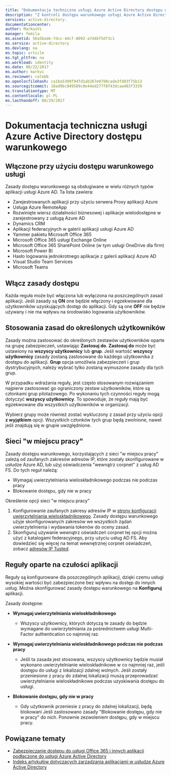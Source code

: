 ```yaml
---
title: "Dokumentacja techniczna usługi Azure Active Directory dostępu warunkowego | Dokumentacja firmy Microsoft"
description: "Z kontroli dostępu warunkowego usługi Azure Active Directory sprawdza określonych warunków, można wybrać podczas uwierzytelniania użytkownika i przed zezwoleniem na dostęp do aplikacji. Gdy te warunki są spełnione, użytkownik jest uwierzytelniony i zezwolenie na dostęp do aplikacji."
services: active-directory.
documentationcenter: 
author: MarkusVi
manager: femila
ms.assetid: 56a5bade-7dcc-4dcf-8092-a7d4bf5df3c1
ms.service: active-directory
ms.devlang: na
ms.topic: article
ms.tgt_pltfrm: na
ms.workload: identity
ms.date: 08/22/2017
ms.author: markvi
ms.reviewer: calebb
ms.openlocfilehash: ca16a5399f94fd1ab267e0798cade3fd83f75b13
ms.sourcegitcommit: 18ad9bc049589c8e44ed277f8f43dcaa483f3339
ms.translationtype: MT
ms.contentlocale: pl-PL
ms.lasthandoff: 08/29/2017
---
```

# <a name="azure-active-directory-conditional-access-technical-reference"></a>Dokumentacja techniczna usługi Azure Active Directory dostępu warunkowego

## <a name="services-enabled-with-conditional-access"></a>Włączone przy użyciu dostępu warunkowego usługi

Zasady dostępu warunkowego są obsługiwane w wielu różnych typów aplikacji usługi Azure AD. Ta lista zawiera:


* Zarejestrowanych aplikacji przy użyciu serwera Proxy aplikacji Azure
* Usługa Azure RemoteApp
* Rozwinięte wiersz działalności biznesowej i aplikacje wielodostępne w zarejestrowany z usługą Azure AD
* Dynamics CRM
* Aplikacji federacyjnych w galerii aplikacji usługi Azure AD
* Yammer pakietu Microsoft Office 365
* Microsoft Office 365 usługi Exchange Online
* Microsoft Office 365 SharePoint Online (w tym usługi OneDrive dla firm)
* Microsoft Power BI 
* Hasło logowania jednokrotnego aplikacje z galerii aplikacji Azure AD
* Visual Studio Team Services
* Microsoft Teams









## <a name="enable-access-rules"></a>Włącz zasady dostępu
Każda reguła może być włączona lub wyłączona na poszczególnych zasad aplikacji. Jeśli zasady są **ON** one będzie włączony i egzekwowane dla użytkowników uzyskujących dostęp do aplikacji. Gdy są one **OFF** nie będzie używany i nie ma wpływu na środowisko logowania użytkowników.

## <a name="applying-rules-to-specific-users"></a>Stosowania zasad do określonych użytkowników
Zasady można zastosować do określonych zestawów użytkowników oparte na grupę zabezpieczeń, ustawiając **Zastosuj do**. **Zastosuj do** może być ustawiony na **wszyscy użytkownicy** lub **grup**. Jeśli wartość **wszyscy użytkownicy** zasady zostaną zastosowane do każdego użytkownika z dostępu do aplikacji. **Grup** opcja umożliwia zabezpieczeń i grup dystrybucyjnych, należy wybrać tylko zostaną wymuszone zasady dla tych grup.

W przypadku wdrażania reguły, jest często stosowanym rozwiązaniem najpierw zastosować go ograniczony zestaw użytkowników, które są członkami grup pilotażowego. Po wykonaniu tych czynności reguły mogą dotyczyć **wszyscy użytkownicy**. To spowoduje, że reguły mają być egzekwowane dla wszystkich użytkowników w organizacji.

Wybierz grupy może również zostać wykluczony z zasad przy użyciu opcji **z wyjątkiem** opcji. Wszystkich członków tych grup będą zwolnione, nawet jeśli znajdują się w grupie uwzględnione.

## <a name="at-work-networks"></a>Sieci "w miejscu pracy"
Zasady dostępu warunkowego, korzystających z sieci "w miejscu pracy" zależą od zaufanych zakresów adresów IP, które zostały skonfigurowane w usłudze Azure AD, lub użyj oświadczenia "wewnątrz corpnet" z usług AD FS. Do tych reguł należą:

* Wymagaj uwierzytelniania wieloskładnikowego podczas nie podczas pracy
* Blokowanie dostępu, gdy nie w pracy

Określenie opcji sieci "w miejscu pracy"

1. Konfigurowanie zaufanych zakresy adresów IP w [strony konfiguracji uwierzytelniania wieloskładnikowego](../multi-factor-authentication/multi-factor-authentication-whats-next.md). Zasady dostępu warunkowego użyje skonfigurowanych zakresów we wszystkich żądań uwierzytelnienia i wydawania tokenów do oceny zasad. 
2. Skonfiguruj używanie wewnątrz oświadczeń corpnet tej opcji można użyć z katalogami federacyjnego, przy użyciu usług AD FS. Aby dowiedzieć się więcej na temat wewnętrznej corpnet oświadczeń, zobacz [adresów IP Tusted](../multi-factor-authentication/multi-factor-authentication-whats-next.md#trusted-ips).


## <a name="rules-based-on-application-sensitivity"></a>Reguły oparte na czułości aplikacji
Reguły są konfigurowane dla poszczególnych aplikacji, dzięki czemu usługi wysokiej wartości być zabezpieczone bez wpływu na dostęp do innych usług. Można skonfigurować zasady dostępu warunkowego na **Konfiguruj** aplikacji. 

Zasady dostępne:

* **Wymagaj uwierzytelniania wieloskładnikowego**
  
  * Wszyscy użytkownicy, których dotyczą te zasady do będzie wymagane do uwierzytelniania za pośrednictwem usługi Multi-Factor authentication co najmniej raz.
* **Wymagaj uwierzytelniania wieloskładnikowego podczas nie podczas pracy**
  
  * Jeśli ta zasada jest stosowana, wszyscy użytkownicy będzie musiał wykonano uwierzytelnianie wieloskładnikowe w co najmniej raz, jeśli dostępu do usługi z lokalizacji zdalnej wolnych. Jeśli zostały przeniesione z pracy do zdalnej lokalizacji muszą przeprowadzać uwierzytelnianie wieloskładnikowe podczas uzyskiwania dostępu do usługi.
* **Blokowanie dostępu, gdy nie w pracy** 
  
  * Gdy użytkownik przeniesie z pracy do zdalnej lokalizacji, będą blokowani Jeśli zastosowano zasady "Blokowanie dostępu, gdy nie w pracy" do nich.  Ponownie zezwoleniem dostępu, gdy w miejscu pracy.

## <a name="related-topics"></a>Powiązane tematy
* [Zabezpieczanie dostępu do usługi Office 365 i innych aplikacji podłączone do usługi Azure Active Directory](active-directory-conditional-access.md)
* [Indeks artykułów dotyczących zarządzania aplikacjami w usłudze Azure Active Directory](active-directory-apps-index.md)

